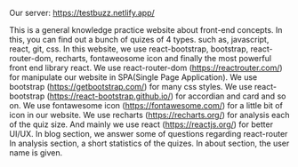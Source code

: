 Our server: https://testbuzz.netlify.app/

This is a  general knowledge practice website about front-end concepts.
In this, you can find out a bunch of quizes of 4 types. such as, javascript, react, git, css.
In this website, we use react-bootstrap, bootstrap, react-router-dom, recharts, fontaweosome icon and finally the most powerful front end library react.
We use react-router-dom (https://reactrouter.com/) for manipulate our website in SPA(Single Page Application).
We use bootstrap (https://getbootstrap.com/)  for many css styles.
We use react-bootstrap (https://react-bootstrap.github.io/) for accordian and card and so on.
We use fontawesome icon (https://fontawesome.com/)  for a little bit of icon in our website.
We use recharts (https://recharts.org/) for analysis each of the quiz size.
And mainly we use react (https://reactjs.org/) for better UI/UX.
In blog section, we answer some of questions regarding react-router
In analysis section, a short statistics of the quizes.
In about section, the user name is given.